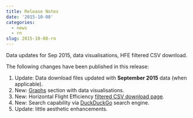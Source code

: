 ```yaml
---
title: Release Notes
date: '2015-10-08'
categories:
  - news
  - rn
slug: 2015-10-08-rn
---
```


Data updates for Sep 2015, data visualisations, HFE filtered CSV download.

The following changes have been published in this release:

1. Update: Data download files updated with **September 2015** data (when applicable).
1. New: [Graphs](/graph/) section with data visualisations.
1. New: Horizontal Flight Efficiency
  [filtered CSV download page](/data/set/horizontal_flight_efficiency/).
1. New: Search capability via [DuckDuckGo](https://duckduckgo.com) search engine.
2. Update: little aesthetic enhancements.
